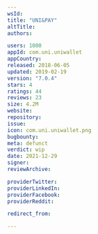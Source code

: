 ```yaml
---
wsId: 
title: "UNI&PAY"
altTitle: 
authors:

users: 1000
appId: com.uni.uniwallet
appCountry: 
released: 2018-06-05
updated: 2019-02-19
version: "7.0.4"
stars: 4
ratings: 44
reviews: 23
size: 4.2M
website: 
repository: 
issue: 
icon: com.uni.uniwallet.png
bugbounty: 
meta: defunct
verdict: wip
date: 2021-12-29
signer: 
reviewArchive:

providerTwitter: 
providerLinkedIn: 
providerFacebook: 
providerReddit: 

redirect_from:

---
```



